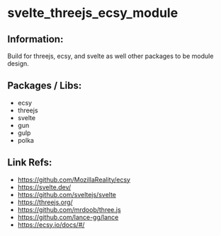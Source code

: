# svelte_threejs_ecsy_module

## Information:
 Build for threejs, ecsy, and svelte as well other packages to be module design.

## Packages / Libs:
 * ecsy
 * threejs
 * svelte
 * gun
 * gulp
 * polka

## Link Refs:
 * https://github.com/MozillaReality/ecsy
 * https://svelte.dev/
 * https://github.com/sveltejs/svelte
 * https://threejs.org/
 * https://github.com/mrdoob/three.js
 * https://github.com/lance-gg/lance
 * https://ecsy.io/docs/#/